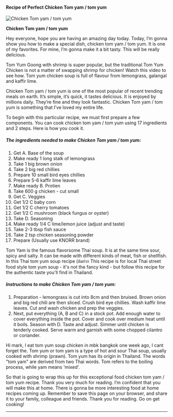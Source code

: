             

#### Recipe of Perfect Chicken Tom yam / tom yum

![Chicken Tom yam / tom yum](https://img-global.cpcdn.com/recipes/d061f8b6bf566e02/751x532cq70/chicken-tom-yam-tom-yum-recipe-main-photo.jpg)

**Chicken Tom yam / tom yum**

Hey everyone, hope you are having an amazing day today. Today, I’m gonna show you how to make a special dish, chicken tom yam / tom yum. It is one of my favorites. For mine, I’m gonna make it a bit tasty. This will be really delicious.

Tom Yum Goong with shrimp is super popular, but the traditional Tom Yum Chicken is not a matter of swapping shrimp for chicken! Watch this video to see how. Tom yum chicken soup is full of flavour from lemongrass, galangal and kaffir lime.

Chicken Tom yam / tom yum is one of the most popular of recent trending meals on earth. It’s simple, it’s quick, it tastes delicious. It is enjoyed by millions daily. They’re fine and they look fantastic. Chicken Tom yam / tom yum is something that I’ve loved my entire life.

To begin with this particular recipe, we must first prepare a few components. You can cook chicken tom yam / tom yum using 17 ingredients and 2 steps. Here is how you cook it.

##### The ingredients needed to make Chicken Tom yam / tom yum:

1.  Get A. Base of the soup
2.  Make ready 1 long stalk of lemongrass
3.  Take 1 big brown onion
4.  Take 2 big red chillies
5.  Prepare 10 small bird eyes chillies
6.  Prepare 5-6 kaffir lime leaves
7.  Make ready B. Protien
8.  Take 600 g chicken - cut small
9.  Get C. Veggies
10.  Get 1/2 C baby corn
11.  Get 1/2 C cherry tomatoes
12.  Get 1/2 C mushroom (black fungus or oyster)
13.  Take D. Seasoning
14.  Make ready 1/4 C lime/lemon juice (adjust and taste)
15.  Take 2-3 tbsp fish sauce
16.  Take 2 tsp chicken seasoning powder
17.  Prepare (Usually use KNORR brand)

Tom Yam is the famous flavorsome Thai soup. It is at the same time sour, spicy and salty. It can be made with different kinds of meat, fish or shellfish. In this Thai tom yum soup recipe (ต้มยำก This recipe is for local Thai street food style tom yum soup - it's not the fancy kind - but follow this recipe for the authentic taste you'll find in Thailand.

##### Instructions to make Chicken Tom yam / tom yum:

1.  Preparation - lemongrass is cut into 8cm and then bruised. Brown onion and big red chili are then sliced. Crush bird eye chillies. Wash kaffir lime leaves. Cut and wash chicken and prep the veggies.
2.  Next, put everything (A, B and C) in a stock pot. Add enough water to cover everything inside the pot. Cover and cook over medium heat until it boils. Season with D. Taste and adjust. Simmer until chicken is tenderly cooked. Serve warm and garnish with some chopped cilantro or coriander.

Hi mark, I eat tom yum soup chicken in mbk bangkok one week ago, I cant forget the. Tom yum or tom yam is a type of hot and sour Thai soup, usually cooked with shrimp (prawn). Tom yum has its origin in Thailand. The words "tom yam" are derived from two Thai words. Tom refers to the boiling process, while yam means 'mixed'.

So that is going to wrap this up for this exceptional food chicken tom yam / tom yum recipe. Thank you very much for reading. I’m confident that you will make this at home. There is gonna be more interesting food at home recipes coming up. Remember to save this page on your browser, and share it to your family, colleague and friends. Thank you for reading. Go on get cooking!

* * *